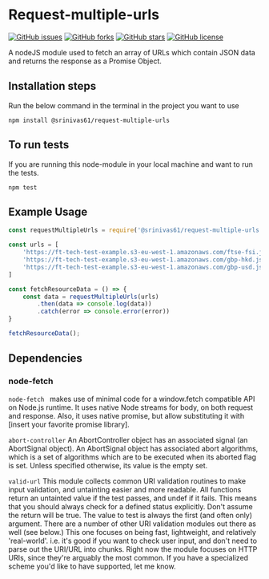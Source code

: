 # Request-multiple-urls
[![GitHub issues](https://img.shields.io/github/issues/asrinivas61/request-multiple-urls)](https://github.com/asrinivas61/request-multiple-urls/issues)
[![GitHub forks](https://img.shields.io/github/forks/asrinivas61/request-multiple-urls)](https://github.com/asrinivas61/request-multiple-urls/network)
[![GitHub stars](https://img.shields.io/github/stars/asrinivas61/request-multiple-urls)](https://github.com/asrinivas61/request-multiple-urls/stargazers)
[![GitHub license](https://img.shields.io/github/license/asrinivas61/request-multiple-urls)](https://github.com/asrinivas61/request-multiple-urls/blob/main/LICENSE)

A nodeJS module used to fetch an array of URLs which contain JSON data and returns the response as a Promise Object.

## Installation steps
Run the below command in the terminal in the project you want to use
```console
npm install @srinivas61/request-multiple-urls

```

## To run tests
If you are running this node-module in your local machine and want to run the tests.
```
npm test

```

## Example Usage

``` javascript
const requestMultipleUrls = require('@srinivas61/request-multiple-urls');

const urls = [
    'https://ft-tech-test-example.s3-eu-west-1.amazonaws.com/ftse-fsi.json', 
    'https://ft-tech-test-example.s3-eu-west-1.amazonaws.com/gbp-hkd.json', 
    'https://ft-tech-test-example.s3-eu-west-1.amazonaws.com/gbp-usd.json'
]

const fetchResourceData = () => {
    const data = requestMultipleUrls(urls)
        .then(data => console.log(data))
        .catch(error => console.error(error))
}

fetchResourceData();

```

## Dependencies

### node-fetch

```node-fetch ``` makes use of minimal code for a window.fetch compatible API on Node.js runtime. It uses native Node streams for body, on both request and response. Also, it uses native promise, but allow substituting it with [insert your favorite promise library].

```abort-controller``` An AbortController object has an associated signal (an AbortSignal object).
An AbortSignal object has associated abort algorithms, which is a set of algorithms which are to be executed when its aborted flag is set. Unless specified otherwise, its value is the empty set.

```valid-url``` This module collects common URI validation routines to make input validation, and untainting easier and more readable. All functions return an untainted value if the test passes, and undef if it fails. This means that you should always check for a defined status explicitly. Don't assume the return will be true. The value to test is always the first (and often only) argument. There are a number of other URI validation modules out there as well (see below.) This one focuses on being fast, lightweight, and relatively 'real-world'. i.e. it's good if you want to check user input, and don't need to parse out the URI/URL into chunks. Right now the module focuses on HTTP URIs, since they're arguably the most common. If you have a specialized scheme you'd like to have supported, let me know.